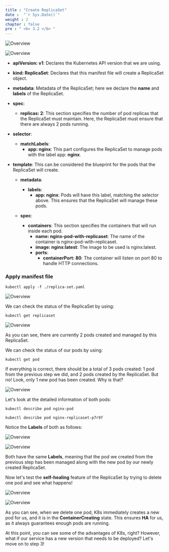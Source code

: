 ```yaml
---
title : "Create ReplicaSet"
date :  "`r Sys.Date()`" 
weight : 2
chapter : false
pre : " <b> 3.2 </b> "
---
```


![Overview](/fcj-ss2-workshop-002/images/2-Manifest/05.png)

![Overview](/fcj-ss2-workshop-002/images/2-Manifest/06.png)

- **apiVersion: v1**: Declares the Kubernetes API version that we are using.

- **kind: ReplicaSet**: Declares that this manifest file will create a ReplicaSet object.

- **metadata**: Metadata of the ReplicaSet; here we declare the **name** and **labels** of the ReplicaSet.

- **spec**:
    - **replicas: 2**: This section specifies the number of pod replicas that the ReplicaSet must maintain. Here, the ReplicaSet must ensure that there are always 2 pods running.

- **selector**:
    - **matchLabels**:
        - **app: nginx**: This part configures the ReplicaSet to manage pods with the label app: **nginx**.

- **template**: This can be considered the blueprint for the pods that the ReplicaSet will create.
    - **metadata**:
        - **labels**:
            - **app: nginx**: Pods will have this label, matching the selector above. This ensures that the ReplicaSet will manage these pods.

    - **spec**:

        - **containers**: This section specifies the containers that will run inside each pod.
            - **name: nginx-pod-with-replicaset**: The name of the container is nginx-pod-with-replicaset.
            - **image: nginx:latest**: The image to be used is nginx:latest.
            - **ports**:
                - **containerPort: 80**: The container will listen on port 80 to handle HTTP connections.

### Apply manifest file

    kubectl apply -f ./replica-set.yaml

![Overview](/fcj-ss2-workshop-002/images/2-Manifest/07.png)

We can check the status of the ReplicaSet by using:

    kubectl get replicaset 

![Overview](/fcj-ss2-workshop-002/images/2-Manifest/14.png)

As you can see, there are currently 2 pods created and managed by this ReplicaSet.

We can check the status of our pods by using:

    kubectl get pod

If everything is correct, there should be a total of 3 pods created: 1 pod from the previous step we did, and 2 pods created by the ReplicaSet. But no! Look, only 1 new pod has been created. Why is that?

![Overview](/fcj-ss2-workshop-002/images/2-Manifest/08.png)

Let's look at the detailed information of both pods:

    kubectl describe pod nginx-pod

    kubectl describe pod nginx-replicaset-p7r9f

Notice the **Labels** of both as follows:

![Overview](/fcj-ss2-workshop-002/images/2-Manifest/09.png)

![Overview](/fcj-ss2-workshop-002/images/2-Manifest/11.png)

Both have the same **Labels**, meaning that the pod we created from the previous step has been managed along with the new pod by our newly created ReplicaSet.

Now let's test the **self-healing** feature of the ReplicaSet by trying to delete one pod and see what happens!

![Overview](/fcj-ss2-workshop-002/images/2-Manifest/12.png)

![Overview](/fcj-ss2-workshop-002/images/2-Manifest/13.png)

As you can see, when we delete one pod, K8s immediately creates a new pod for us, and it is in the **ContainerCreating** state. This ensures **HA** for us, as it always guarantees enough pods are running.

At this point, you can see some of the advantages of K8s, right? However, what if our service has a new version that needs to be deployed? Let's move on to step 3!
